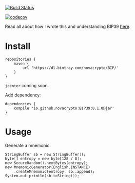 [![Build Status](https://travis-ci.org/NovaCrypto/BIP39.svg?branch=master)](https://travis-ci.org/NovaCrypto/BIP39)

[![codecov](https://codecov.io/gh/NovaCrypto/BIP39/branch/master/graph/badge.svg)](https://codecov.io/gh/NovaCrypto/BIP39)

Read all about how I wrote this and understanding BIP39 [here](https://medium.com/@_west_on/coding-a-bip39-microlibrary-in-java-bb90c1109123).

# Install

```
repositories {
    maven {
        url 'https://dl.bintray.com/novacrypto/BIP/'
    }
}
```

`jcenter` coming soon.

Add dependency:

```
dependencies {
    compile 'io.github.novacrypto:BIP39:0.1.0@jar'
}

```

# Usage

Generate a mnemonic.

```
StringBuffer sb = new StringBuffer();
byte[] entropy = new byte[128 / 8];
new SecureRandom().nextBytes(entropy);
new MnemonicGenerator(English.INSTANCE)
    .createMnemonic(entropy, sb::append);
System.out.println(sb.toString());
```


